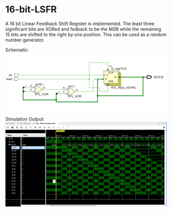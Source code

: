 # 16-bit-LSFR

A 16 bit Linear Feedback Shift Register is implemented.
The least three significant bits are XORed and fedback to be the MSB while the remaining 15 bits are shifted to the right by one position.
This can be used as a random number generator.

Schematic: 
![alt text](https://github.com/Akshay-Kaushik/16-bit-LFSR/blob/31a5f9e12bbd54d8b432b38a45c158efa6d05018/imgs/schematic.png)

Simulation Output:
![alt text](https://github.com/Akshay-Kaushik/16-bit-LFSR/blob/00e8b9bbfb8ee8992670eccda053e58b8d26f019/imgs/waveform.png)


